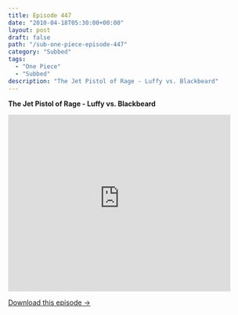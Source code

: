 ```yaml
---
title: Episode 447
date: "2010-04-18T05:30:00+00:00"
layout: post
draft: false
path: "/sub-one-piece-episode-447"
category: "Subbed"
tags:
  - "One Piece"
  - "Subbed"
description: "The Jet Pistol of Rage - Luffy vs. Blackbeard"
---
```


**The Jet Pistol of Rage - Luffy vs. Blackbeard**

<iframe width="640" height="360" src="https://www.rapidvideo.com/e/G6FRPERE03" frameborder="0" marginwidth=0 marginheight=0 scrolling=no allowfullscreen style="max-width:90%;"></iframe>

<a href="http://ouo.io/qs/eCodkFEQ?s=https://www.rapidvideo.com/d/G6FRPERE03" class="styled_a">Download this episode →</a>

